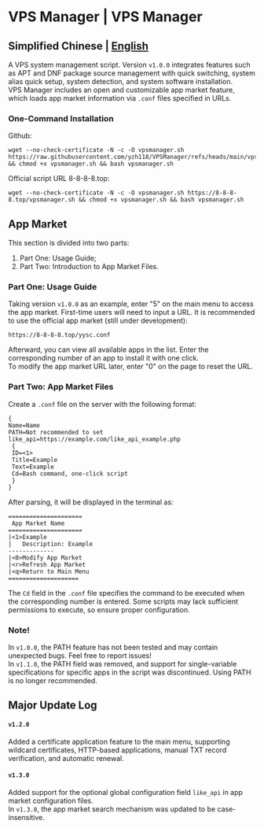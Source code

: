 # VPS Manager | VPS Manager  
## Simplified Chinese | [English](https://github.com/yzh118/vpsmanager/blob/main/README_EN.md)  
A VPS system management script. Version `v1.0.0` integrates features such as APT and DNF package source management with quick switching, system alias quick setup, system detection, and system software installation.  
VPS Manager includes an open and customizable app market feature, which loads app market information via `.conf` files specified in URLs.  

### One-Command Installation  
Github:  
```
wget --no-check-certificate -N -c -O vpsmanager.sh https://raw.githubusercontent.com/yzh118/VPSManager/refs/heads/main/vpsmanager.sh && chmod +x vpsmanager.sh && bash vpsmanager.sh  
```  
Official script URL 8-8-8-8.top:  
```
wget --no-check-certificate -N -c -O vpsmanager.sh https://8-8-8-8.top/vpsmanager.sh && chmod +x vpsmanager.sh && bash vpsmanager.sh  
```  
## App Market  
This section is divided into two parts:  
1. Part One: Usage Guide;  
2. Part Two: Introduction to App Market Files.  

### Part One: Usage Guide  
Taking version `v1.0.0` as an example, enter "5" on the main menu to access the app market. First-time users will need to input a URL. It is recommended to use the official app market (still under development):  
```
https://8-8-8-8.top/yysc.conf  
```  
Afterward, you can view all available apps in the list. Enter the corresponding number of an app to install it with one click.  
To modify the app market URL later, enter "0" on the page to reset the URL.  

### Part Two: App Market Files  
Create a `.conf` file on the server with the following format:  
```
{
Name=Name
PATH=Not recommended to set
like_api=https://example.com/like_api_example.php
 {
 ID=<1>
 Title=Example
 Text=Example
 Cd=Bash command, one-click script
 }
}
```  
After parsing, it will be displayed in the terminal as:  
```
=====================
 App Market Name
=====================
|<1>Example
|   Description: Example
-------------
|<0>Modify App Market
|<r>Refresh App Market
|<q>Return to Main Menu
====================
```  
The `Cd` field in the `.conf` file specifies the command to be executed when the corresponding number is entered. Some scripts may lack sufficient permissions to execute, so ensure proper configuration.  

### Note!  
In `v1.0.0`, the PATH feature has not been tested and may contain unexpected bugs. Feel free to report issues!  
In `v1.1.0`, the PATH field was removed, and support for single-variable specifications for specific apps in the script was discontinued. Using PATH is no longer recommended.  

## Major Update Log  
#### `v1.2.0`  
Added a certificate application feature to the main menu, supporting wildcard certificates, HTTP-based applications, manual TXT record verification, and automatic renewal.  
#### `v1.3.0`  
Added support for the optional global configuration field `like_api` in app market configuration files.  
In `v1.3.0`, the app market search mechanism was updated to be case-insensitive.
